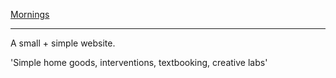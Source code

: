[Mornings](http://mornings.co)

- - -

A small + simple website.

'Simple home goods, interventions, textbooking, creative labs'
